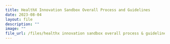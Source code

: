 ```yaml
---
title: HealthX Innovation Sandbox Overall Process and Guidelines
date: 2023-08-04
layout: file
description: ""
image: ""
file_url: /files/healthx innovation sandbox overall process & guidelines.pdf
---
```

